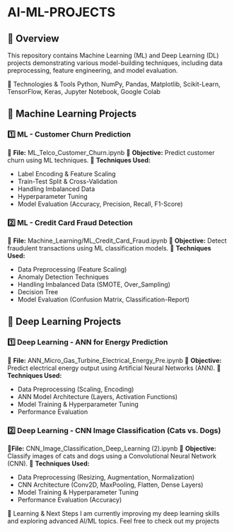 # AI-ML-PROJECTS  

## 🔹 Overview  
This repository contains Machine Learning (ML) and Deep Learning (DL) projects demonstrating various model-building techniques, including data preprocessing, feature engineering, and model evaluation.  

🚀 Technologies & Tools
Python, NumPy, Pandas, Matplotlib, Scikit-Learn, TensorFlow, Keras, Jupyter Notebook, Google Colab

## 📂 Machine Learning Projects

### 1️⃣ ML - Customer Churn Prediction
📌 **File:** ML_Telco_Customer_Churn.ipynb
🔹 **Objective:** Predict customer churn using ML techniques.
🔹 **Techniques Used:**

- Label Encoding & Feature Scaling
- Train-Test Split & Cross-Validation
- Handling Imbalanced Data
- Hyperparameter Tuning
- Model Evaluation (Accuracy, Precision, Recall, F1-Score)

### 2️⃣ ML - Credit Card Fraud Detection
📌 **File:** Machine_Learning/ML_Credit_Card_Fraud.ipynb
🔹 **Objective:** Detect fraudulent transactions using ML classification models.
🔹 **Techniques Used:**

- Data Preprocessing (Feature Scaling)
- Anomaly Detection Techniques
- Handling Imbalanced Data (SMOTE, Over_Sampling)
- Decision Tree
- Model Evaluation (Confusion Matrix, Classification-Report)

## 📂 Deep Learning Projects

### 1️⃣ Deep Learning - ANN for Energy Prediction
📌 **File:** ANN_Micro_Gas_Turbine_Electrical_Energy_Pre.ipynb
🔹 **Objective:** Predict electrical energy output using Artificial Neural Networks (ANN).
🔹 **Techniques Used:**

- Data Preprocessing (Scaling, Encoding)
- ANN Model Architecture (Layers, Activation Functions)
- Model Training & Hyperparameter Tuning
- Performance Evaluation

### 2️⃣ Deep Learning - CNN Image Classification (Cats vs. Dogs)
📌**File:** CNN_Image_Classification_Deep_Learning (2).ipynb
🔹 **Objective:** Classify images of cats and dogs using a Convolutional Neural Network (CNN).
🔹 **Techniques Used:**

- Data Preprocessing (Resizing, Augmentation, Normalization)
- CNN Architecture (Conv2D, MaxPooling, Flatten, Dense Layers)
- Model Training & Hyperparameter Tuning
- Performance Evaluation (Accuracy)


📌 Learning & Next Steps
I am currently improving my deep learning skills and exploring advanced AI/ML topics. Feel free to check out my projects 

